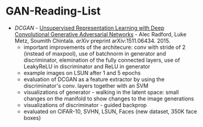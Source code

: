# GAN-Reading-List

* *DCGAN* - [Unsupervised Representation Learning with Deep Convolutional Generative Adversarial Networks](https://arxiv.org/abs/1511.06434) - Alec Radford, Luke Metz, Soumith Chintala. *arXiv* preprint arXiv:1511.06434. 2015.
  * important improvements of the architecure: conv with stride of 2 (instead of maxpool), use of batchnorm in generator and discriminator, elemination of the fully connected layers, use of LeakyReLU in discriminator and ReLU in generator
  * example images on LSUN after 1 and 5 epochs
  * evaluation of DCGAN as a feature extractor by using the discriminator's conv. layers together with an SVM 
  * visualizations of generator - walking in the latent space: small changes on the manifold to show changes to the image generations
  * visualizations of discriminator - guided backprop
  * evaluated on CIFAR-10, SVHN, LSUN, Faces (new dataset, 350K face boxes)
